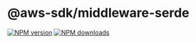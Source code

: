 # @aws-sdk/middleware-serde

[![NPM version](https://img.shields.io/npm/v/@aws-sdk/@aws-sdk/middleware-serde/rc.svg)](https://www.npmjs.com/package/@aws-sdk/@aws-sdk/middleware-serde)
[![NPM downloads](https://img.shields.io/npm/dm/@aws-sdk/@aws-sdk/middleware-serde.svg)](https://www.npmjs.com/package/@aws-sdk/@aws-sdk/middleware-serde)
